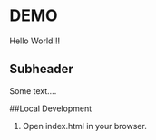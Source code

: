 # DEMO

Hello World!!!

## Subheader

Some text....

##Local Development

1. Open index.html in your browser.